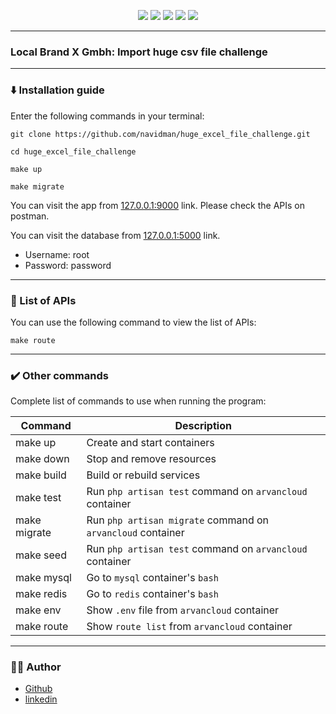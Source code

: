 <p align="center">
<img src="https://img.shields.io/badge/-PHP-777BB4?style=for-the-badge&logo=PHP&logoColor=777BB4&labelColor=282828">
<img src="https://img.shields.io/badge/-Laravel-FF2D20?style=for-the-badge&logo=Laravel&logoColor=FF2D20&labelColor=282828">
<img src="https://img.shields.io/badge/-MySQL-4479A1?style=for-the-badge&logo=MySQL&logoColor=4479A1&labelColor=282828">
<img src="https://img.shields.io/badge/-Docker-2496ED?style=for-the-badge&logo=Docker&logoColor=2496ED&labelColor=282828">
<img src="https://img.shields.io/badge/-ubuntu-E95420?style=for-the-badge&logo=ubuntu&logoColor=E95420&labelColor=282828">
</p>

----------------

### Local Brand X Gmbh: Import huge csv file challenge

----------------

### :arrow_down: Installation guide

Enter the following commands in your terminal:

```shell
git clone https://github.com/navidman/huge_excel_file_challenge.git
```
```shell
cd huge_excel_file_challenge
```
```shell
make up
```
```shell
make migrate
```
You can visit the app from [127.0.0.1:9000](http://127.0.0.1:9000) link.
Please check the APIs on postman.

You can visit the database from [127.0.0.1:5000](http://127.0.0.1:5000) link.
- Username: root
- Password: password

----------------

### :book: List of APIs

You can use the following command to view the list of APIs:

```shell
make route
```
----------------

### :heavy_check_mark: Other commands

Complete list of commands to use when running the program:

| Command      | Description                                                 |
|--------------|-------------------------------------------------------------|
| make up      | Create and start containers                                 |
| make down    | Stop and remove resources                                   |
| make build   | Build or rebuild services                                   |
| make test    | Run `php artisan test` command on `arvancloud` container    |
| make migrate | Run `php artisan migrate` command on `arvancloud` container |
| make seed    | Run `php artisan test` command on `arvancloud` container    |
| make mysql   | Go to `mysql` container's `bash`                            |
| make redis   | Go to `redis` container's `bash`                            |
| make env     | Show `.env` file from `arvancloud` container                |
| make route   | Show `route list` from `arvancloud` container               |

----------------

### :man_technologist: Author

- [Github](https://github.com/navidman)
- [linkedin](https://www.linkedin.com/in/navidman)
